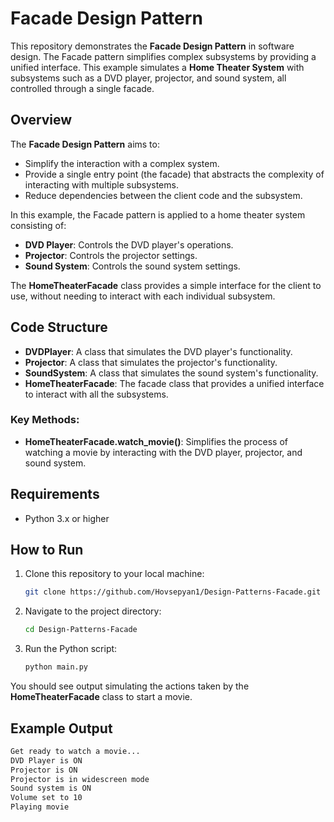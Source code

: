 # Facade Design Pattern

This repository demonstrates the **Facade Design Pattern** in software design. The Facade pattern simplifies complex subsystems by providing a unified interface. This example simulates a **Home Theater System** with subsystems such as a DVD player, projector, and sound system, all controlled through a single facade.

## Overview

The **Facade Design Pattern** aims to:
- Simplify the interaction with a complex system.
- Provide a single entry point (the facade) that abstracts the complexity of interacting with multiple subsystems.
- Reduce dependencies between the client code and the subsystem.

In this example, the Facade pattern is applied to a home theater system consisting of:
- **DVD Player**: Controls the DVD player's operations.
- **Projector**: Controls the projector settings.
- **Sound System**: Controls the sound system settings.

The **HomeTheaterFacade** class provides a simple interface for the client to use, without needing to interact with each individual subsystem.

## Code Structure

- **DVDPlayer**: A class that simulates the DVD player's functionality.
- **Projector**: A class that simulates the projector's functionality.
- **SoundSystem**: A class that simulates the sound system's functionality.
- **HomeTheaterFacade**: The facade class that provides a unified interface to interact with all the subsystems.

### Key Methods:
- **HomeTheaterFacade.watch_movie()**: Simplifies the process of watching a movie by interacting with the DVD player, projector, and sound system.

## Requirements

- Python 3.x or higher

## How to Run

1. Clone this repository to your local machine:
    ```bash
    git clone https://github.com/Hovsepyan1/Design-Patterns-Facade.git
    ```

2. Navigate to the project directory:
    ```bash
    cd Design-Patterns-Facade
    ```

3. Run the Python script:
    ```bash
    python main.py
    ```

You should see output simulating the actions taken by the **HomeTheaterFacade** class to start a movie.

## Example Output

```bash
Get ready to watch a movie...
DVD Player is ON
Projector is ON
Projector is in widescreen mode
Sound system is ON
Volume set to 10
Playing movie
